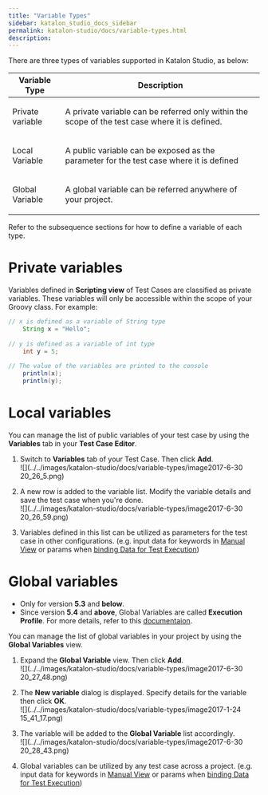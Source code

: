 ```yaml
---
title: "Variable Types" 
sidebar: katalon_studio_docs_sidebar
permalink: katalon-studio/docs/variable-types.html 
description: 
---
```

There are three types of variables supported in Katalon Studio, as below:

<table><thead><tr><th>Variable Type</th><th>Description</th></tr></thead><tbody><tr><td><p>Private variable</p></td><td><p>A private variable can be referred only within the scope of the test case where it is defined.</p></td></tr><tr><td><p>Local Variable</p></td><td><p>A public variable can be exposed as the parameter for the test case where it is defined</p></td></tr><tr><td><p>Global Variable</p></td><td><p>A global variable can be referred anywhere of your project.</p></td></tr></tbody></table>

Refer to the subsequence sections for how to define a variable of each type.

Private variables
=================

Variables defined in **Scripting view** of Test Cases are classified as private variables. These variables will only be accessible within the scope of your Groovy class. For example:

```groovy
// x is defined as a variable of String type
	String x = "Hello";
 
// y is defined as a variable of int type
    int y = 5;
		
// The value of the variables are printed to the console 
    println(x);
    println(y);
```

Local variables
===============

You can manage the list of public variables of your test case by using the **Variables** tab in your **Test Case Editor**.

1.  Switch to **Variables** tab of your Test Case. Then click **Add**.  
    ![](../../images/katalon-studio/docs/variable-types/image2017-6-30 20_26_5.png)  
      
    
2.  A new row is added to the variable list. Modify the variable details and save the test case when you're done.  
    ![](../../images/katalon-studio/docs/variable-types/image2017-6-30 20_26_59.png)  
      
    
3.  Variables defined in this list can be utilized as parameters for the test case in other configurations. (e.g. input data for keywords in [Manual View](/display/KD/Manual+View) or params when [binding Data for Test Execution](https://docs.katalon.com/display/KD/Execute+a+test+suite#Executeatestsuite-VariableBinding))

Global variables
================

*   Only for version **5.3** and **below**.
*   Since version **5.4** and **above**, Global Variables are called **Execution Profile**. For more details, refer to this [documentaion](https://docs.katalon.com/x/xAHR).

You can manage the list of global variables in your project by using the **Global Variables** view.

1.  Expand the **Global Variable** view. Then click **Add**.   
    ![](../../images/katalon-studio/docs/variable-types/image2017-6-30 20_27_48.png)  
      
    
2.  The **New variable** dialog is displayed. Specify details for the variable then click **OK**.  
    ![](../../images/katalon-studio/docs/variable-types/image2017-1-24 15_41_17.png)  
      
    
3.  The variable will be added to the **Global Variable** list accordingly.  
    ![](../../images/katalon-studio/docs/variable-types/image2017-6-30 20_28_43.png)  
      
    
4.  Global variables can be utilized by any test case across a project. (e.g. input data for keywords in [Manual View](/display/KD/Manual+View) or params when [binding Data for Test Execution](https://docs.katalon.com/display/KD/Design+a+Test+Suite#DesignaTestSuite-VariableBinding))
